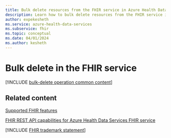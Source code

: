 ```yaml
---
title: Bulk delete resources from the FHIR service in Azure Health Data Services
description: Learn how to bulk delete resources from the FHIR service in Azure Health Data Services.
author: expekesheth
ms.service: azure-health-data-services
ms.subservice: fhir
ms.topic: conceptual
ms.date: 04/01/2024
ms.author: kesheth
---
```


# Bulk delete in the FHIR service

[!INCLUDE [bulk-delete operation common content](../includes/fhir-bulk-delete-operation.md)]

## Related content

[Supported FHIR features](fhir-features-supported.md)

[FHIR REST API capabilities for Azure Health Data Services FHIR service](rest-api-capabilities.md)

[!INCLUDE [FHIR trademark statement](../includes/healthcare-apis-fhir-trademark.md)]